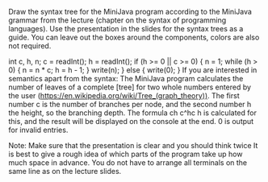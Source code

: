 Draw the syntax tree for the MiniJava program according to the MiniJava grammar from the lecture (chapter on the syntax of programming languages). Use the presentation in the slides for the syntax trees as a guide. You can leave out the boxes around the components, colors are also not required.

int c, h, n;
c = readInt();
h = readInt();
if (h >= 0 || c >= 0) {
    n = 1;
    while (h > 0) {
        n = n * c;
        h = h - 1;
    }
    write(n);
} else {
    write(0);
}
If you are interested in semantics apart from the syntax:
The MiniJava program calculates the number of leaves of a complete [tree] for two whole numbers entered by the user (https://en.wikipedia.org/wiki/Tree_(graph_theory)). The first number c is the number of branches per node, and the second number h the height, so the branching depth. The formula ch c^hc 
h
  is calculated for this, and the result will be displayed on the console at the end. 0 is output for invalid entries.

Note: Make sure that the presentation is clear and you should think twice It is best to give a rough idea of which parts of the program take up how much space in advance. You do not have to arrange all terminals on the same line as on the lecture slides.

